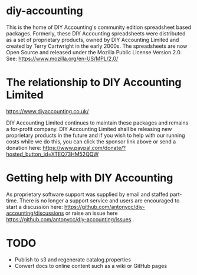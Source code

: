 # diy-accounting

This is the home of DIY Accounting's community edition spreadsheet based packages. Formerly, these DIY Accounting 
spreadsheets were distributed as a set of proprietary products, owned by DIY Accounting Limited and created by 
Terry Cartwright in the early 2000s. The spreadsheets are now Open Source and released under the Mozilla Public 
License Version 2.0. See: https://www.mozilla.org/en-US/MPL/2.0/  

# The relationship to DIY Accounting Limited

https://www.diyaccounting.co.uk/

DIY Accounting Limited continues to maintain these packages and remains a for-profit company. DIY Accounting Limited 
shall be releasing new proprietary products in the future and if you wish to help with our running costs while we do
this, you can click the sponsor link above or send a donation here:
https://www.paypal.com/donate/?hosted_button_id=XTEQ73HM52QQW

# Getting help with DIY Accounting

As proprietary software support was supplied by email and staffed part-time. There is no longer a support service and
users are encouraged to start a discussion here: https://github.com/antonycc/diy-accounting/discussions or raise
an issue here https://github.com/antonycc/diy-accounting/issues .

# TODO

* Publish to s3 and regenerate catalog.properties
* Convert docs to online content such as a wiki or GitHub pages
